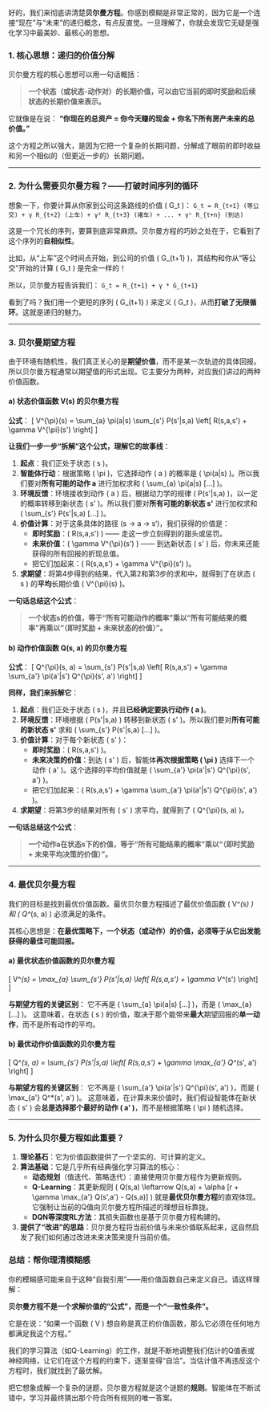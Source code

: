 好的，我们来彻底讲清楚**贝尔曼方程**。你感到模糊是非常正常的，因为它是一个连接“现在”与“未来”的递归概念，有点反直觉。一旦理解了，你就会发现它无疑是强化学习中最美妙、最核心的思想。

### 1. 核心思想：递归的价值分解

贝尔曼方程的核心思想可以用一句话概括：

> **一个状态（或状态-动作对）的长期价值，可以由它当前的即时奖励和后续状态的长期价值来表示。**

它就像是在说：
**“你现在的总资产 = 你今天赚的现金 + 你名下所有房产未来的总价值。”**

这个方程之所以强大，是因为它把一个复杂的长期问题，分解成了眼前的即时收益和另一个相似的（但更近一步的）长期问题。

---

### 2. 为什么需要贝尔曼方程？——打破时间序列的循环

想象一下，你要计算从你家到公司这条路线的价值 \( G_t \)：
`G_t = R_{t+1} (等公交) + γ R_{t+2} (上车) + γ² R_{t+3} (堵车) + ... + γⁿ R_{t+n} (到达)`

这是一个冗长的序列，要算到底非常麻烦。贝尔曼方程的巧妙之处在于，它看到了这个序列的**自相似性**。

比如，从“上车”这个时间点开始，到公司的价值 \( G_{t+1} \)，其结构和你从“等公交”开始的计算 \( G_t \) 是完全一样的！

所以，贝尔曼方程告诉我们：
`G_t = R_{t+1} + γ * G_{t+1}`

看到了吗？我们用一个更短的序列 \( G_{t+1} \) 来定义 \( G_t \)，从而**打破了无限循环**。这就是递归的魅力。

---

### 3. 贝尔曼期望方程

由于环境有随机性，我们真正关心的是**期望价值**，而不是某一次轨迹的具体回报。所以贝尔曼方程通常以期望值的形式出现。它主要分为两种，对应我们讲过的两种价值函数。

#### a) 状态价值函数 V(s) 的贝尔曼方程

**公式**：
\[ V^{\pi}(s) = \sum_{a} \pi(a|s) \sum_{s'} P(s'|s,a) \left[ R(s,a,s') + \gamma V^{\pi}(s') \right] \]

**让我们一步一步“拆解”这个公式，理解它的故事线**：

1.  **起点**：我们正处于状态 \( s \)。
2.  **智能体行动**：根据策略 \( \pi \)，它选择动作 \( a \) 的概率是 \( \pi(a|s) \)。所以我们要对**所有可能的动作 a** 进行加权求和 \( \sum_{a} \pi(a|s) [...] \)。
3.  **环境反馈**：环境接收到动作 \( a \) 后，根据动力学的规律 \( P(s'|s,a) \)，以一定的概率转移到新状态 \( s' \)。所以我们要对**所有可能的新状态 s'** 进行加权求和 \( \sum_{s'} P(s'|s,a) [...] \)。
4.  **价值计算**：对于这条具体的路径 (s -> a -> s‘)，我们获得的价值是：
    *   **即时奖励**：\( R(s,a,s') \) —— 走这一步立刻得到的甜头或惩罚。
    *   **未来价值**：\( \gamma V^{\pi}(s') \) —— 到达新状态 \( s' \) 后，你未来还能获得的所有回报的折现总值。
    *   把它们加起来：\( R(s,a,s') + \gamma V^{\pi}(s') \)。
5.  **求期望**：将第4步得到的结果，代入第2和第3步的求和中，就得到了在状态 \( s \) 的**平均**长期价值 \( V^{\pi}(s) \)。

**一句话总结这个公式**：
> **一个状态s的价值，等于“所有可能动作的概率”乘以“所有可能结果的概率”再乘以“（即时奖励 + 未来状态的价值）”。**

#### b) 动作价值函数 Q(s, a) 的贝尔曼方程

**公式**：
\[ Q^{\pi}(s, a) = \sum_{s'} P(s'|s,a) \left[ R(s,a,s') + \gamma \sum_{a'} \pi(a'|s') Q^{\pi}(s', a') \right] \]

**同样，我们来拆解它**：

1.  **起点**：我们正处于状态 \( s \)，并且**已经确定要执行动作 \( a \)**。
2.  **环境反馈**：环境根据 \( P(s'|s,a) \) 转移到新状态 \( s' \)。所以我们要对**所有可能的新状态 s'** 求和 \( \sum_{s'} P(s'|s,a) [...] \)。
3.  **价值计算**：对于每个新状态 \( s' \)：
    *   **即时奖励**：\( R(s,a,s') \)。
    *   **未来决策的价值**：到达 \( s' \) 后，智能体**再次根据策略 \( \pi \)** 选择下一个动作 \( a' \)。这个选择的平均价值就是 \( \sum_{a'} \pi(a'|s') Q^{\pi}(s', a') \)。
    *   把它们加起来：\( R(s,a,s') + \gamma \sum_{a'} \pi(a'|s') Q^{\pi}(s', a') \)。
4.  **求期望**：将第3步的结果对所有 \( s' \) 求平均，就得到了 \( Q^{\pi}(s, a) \)。

**一句话总结这个公式**：
> **一个动作a在状态s下的价值，等于“所有可能结果的概率”乘以“（即时奖励 + 未来平均决策的价值）”。**

---

### 4. 最优贝尔曼方程

我们的目标是找到最优价值函数。最优贝尔曼方程描述了最优价值函数 \( V^*(s) \) 和 \( Q^*(s, a) \) 必须满足的条件。

其核心思想是：**在最优策略下，一个状态（或动作）的价值，必须等于从它出发能获得的最佳可能回报。**

#### a) 最优状态价值函数的贝尔曼方程

\[ V^*(s) = \max_{a} \sum_{s'} P(s'|s,a) \left[ R(s,a,s') + \gamma V^*(s') \right] \]

**与期望方程的关键区别**：
它不再是 \( \sum_{a} \pi(a|s) [...] \)，而是 \( \max_{a} [...] \)。
这意味着，在状态 \( s \) 的价值，取决于那个能带来**最大**期望回报的**单一动作**，而不是所有动作的平均。

#### b) 最优动作价值函数的贝尔曼方程

\[ Q^*(s, a) = \sum_{s'} P(s'|s,a) \left[ R(s,a,s') + \gamma \max_{a'} Q^*(s', a') \right] \]

**与期望方程的关键区别**：
它不再是 \( \sum_{a'} \pi(a'|s') Q^{\pi}(s', a') \)，而是 \( \max_{a'} Q^*(s', a') \)。
这意味着，在计算未来价值时，我们假设智能体在新状态 \( s' \) 会**总是选择那个最好的动作 \( a' \)**，而不是根据策略 \( \pi \) 随机选择。

---

### 5. 为什么贝尔曼方程如此重要？

1.  **理论基石**：它为价值函数提供了一个坚实的、可计算的定义。
2.  **算法基础**：它是几乎所有经典强化学习算法的核心：
    *   **动态规划**（值迭代、策略迭代）：直接使用贝尔曼方程作为更新规则。
    *   **Q-Learning**：其更新规则 \( Q(s,a) \leftarrow Q(s,a) + \alpha [r + \gamma \max_{a'} Q(s',a') - Q(s,a)] \) 就是**最优贝尔曼方程**的直观体现。它强制让当前的Q值向贝尔曼方程所描述的理想目标靠拢。
    *   **DQN等深度RL方法**：其损失函数也是基于贝尔曼方程构建的。
3.  **提供了“改进”的思路**：贝尔曼方程将当前价值与未来价值联系起来，这自然启发了我们如何通过改进未来决策来提升当前价值。

### 总结：帮你理清模糊感

你的模糊感可能来自于这种“自我引用”——用价值函数自己来定义自己。请这样理解：

**贝尔曼方程不是一个求解价值的“公式”，而是一个“一致性条件”。**

它是在说：“如果一个函数 \( V \) 想自称是真正的价值函数，那么它必须在任何地方都满足我这个方程。”

我们的学习算法（如Q-Learning）的工作，就是不断地调整我们估计的Q值表或神经网络，让它们在这个方程的约束下，逐渐变得“自洽”。当估计值不再违反这个方程时，我们就找到了最优解。

把它想象成解一个复杂的谜题，贝尔曼方程就是这个谜题的**规则**。智能体在不断试错中，学习并最终猜出那个符合所有规则的唯一答案。